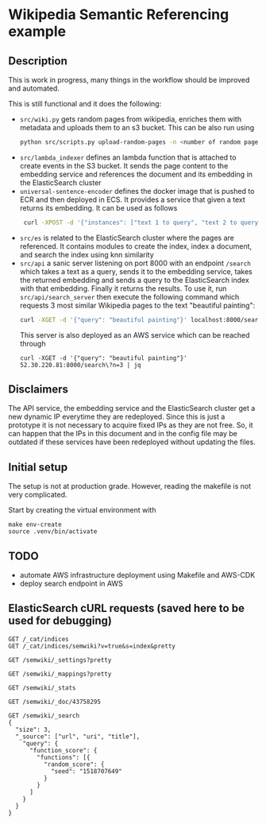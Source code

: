 # Wikipedia Semantic Referencing example


## Description
This is work in progress, many things in the workflow should be improved and 
automated.

This is still functional and it does the following:
* `src/wiki.py` gets random pages from wikipedia, enriches them with metadata
  and uploads them to an s3 bucket. This can be also run using
  ```bash
  python src/scripts.py upload-random-pages -n <number of random pages to upload>
  ```
* `src/lambda_indexer` defines an lambda function that is attached to create
events in the S3 bucket. It sends the page content to the embedding service
and references the document and its embedding in the ElasticSearch cluster
* `universal-sentence-encoder` defines the docker image that is pushed to
ECR and then deployed in ECS. It provides a service that given a text
returns its embedding. It can be used as follows
  ```bash
   curl -XPOST -d '{"instances": ["text 1 to query", "text 2 to query"]}' http://serviceIP:8501/v1/models/USE_3:predict | jq
  ```
* `src/es` is related to the ElasticSearch cluster where the pages are referenced.
It contains modules to create the index, index a document, and search the index
using knn similarity
* `src/api` a sanic server listening on port 8000 with an endpoint `/search` which takes a text
as a query, sends it to the embedding service, takes the returned embedding
  and sends a query to the ElasticSearch index with that embedding. Finally
  it returns the results. To use it, run `src/api/search_server` then
  execute the following command which requests 3 most similar Wikipedia pages
  to the text "beautiful painting":
  ```bash
  curl -XGET -d '{"query": "beautiful painting"}' localhost:8000/search?n=3 | jq
  ```
  This server is also deployed as an AWS service which can be reached through
  ```shell
  curl -XGET -d '{"query": "beautiful painting"}' 52.30.220.81:8000/search\?n=3 | jq
  ```

## Disclaimers
The API service, the embedding service and the ElasticSearch cluster get a new dynamic IP everytime they
are redeployed. Since this is just a prototype it is not necessary to acquire fixed IPs as they are not
free. So, it can happen that the IPs in this document and in the config file may be outdated if
these services have been redeployed without updating the files.

## Initial setup
The setup is not at production grade. However, reading the makefile is not very complicated.

Start by creating the virtual environment with
```shell
make env-create
source .venv/bin/activate
```

## TODO
* automate AWS infrastructure deployment using Makefile and AWS-CDK
* deploy search endpoint in AWS

## ElasticSearch cURL requests (saved here to be used for debugging)
```
GET /_cat/indices
GET /_cat/indices/semwiki?v=true&s=index&pretty

GET /semwiki/_settings?pretty

GET /semwiki/_mappings?pretty

GET /semwiki/_stats

GET /semwiki/_doc/43758295

GET /semwiki/_search
{
  "size": 3,
  "_source": ["url", "uri", "title"],
    "query": {
      "function_score": {
        "functions": [{
          "random_score": {
            "seed": "1518707649"
          }
        }
      ]
    }
  }
}
```